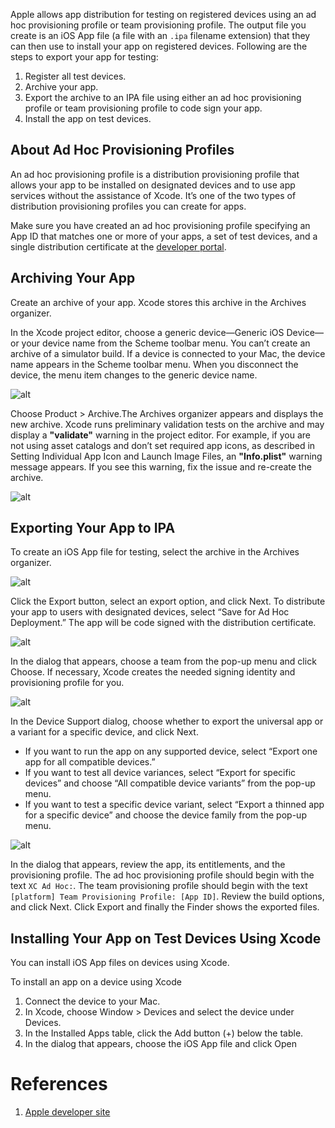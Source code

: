 Apple allows app distribution for testing on registered devices using an ad hoc provisioning profile or team provisioning profile. The output file you create is an iOS App file (a file with an `.ipa` filename extension) that they can then use to install your app on registered devices. Following are the steps to export your app for testing:

1. Register all test devices.
1. Archive your app.
1. Export the archive to an IPA file using either an ad hoc provisioning profile or team provisioning profile to code sign your app.
1. Install the app on test devices.

## About Ad Hoc Provisioning Profiles

An ad hoc provisioning profile is a distribution provisioning profile that allows your app to be installed on designated devices and to use app services without the assistance of Xcode. It’s one of the two types of distribution provisioning profiles you can create for apps.

Make sure you have created an ad hoc provisioning profile specifying an App ID that matches one or more of your apps, a set of test devices, and a single distribution certificate at the [developer portal](https://idmsa.apple.com/IDMSWebAuth/login?&appIdKey=891bd3417a7776362562d2197f89480a8547b108fd934911bcbea0110d07f757&path=%2F%2Fmembercenter%2Findex.action).

## Archiving Your App

Create an archive of your app. Xcode stores this archive in the Archives organizer.

In the Xcode project editor, choose a generic device—Generic iOS Device—or your device name from the Scheme toolbar menu. You can’t create an archive of a simulator build. If a device is connected to your Mac, the device name appears in the Scheme toolbar menu. When you disconnect the device, the menu item changes to the generic device name.

![alt](../../img/ios/export_ipa/01_device.png)

Choose Product > Archive.The Archives organizer appears and displays the new archive. Xcode runs preliminary validation tests on the archive and may display a **"validate"** warning in the project editor. For example, if you are not using asset catalogs and don’t set required app icons, as described in Setting Individual App Icon and Launch Image Files, an **"Info.plist"** warning message appears. If you see this warning, fix the issue and re-create the archive.

![alt](../../img/ios/export_ipa/02_archive.png)

## Exporting Your App to IPA

To create an iOS App file for testing, select the archive in the Archives organizer.

![alt](../../img/ios/export_ipa/03_archive_organizer.png)

Click the Export button, select an export option, and click Next. To distribute your app to users with designated devices, select “Save for Ad Hoc Deployment.” The app will be code signed with the distribution certificate.

![alt](../../img/ios/export_ipa/04_create_app_store_package.png)

In the dialog that appears, choose a team from the pop-up menu and click Choose. If necessary, Xcode creates the needed signing identity and provisioning profile for you.

![alt](../../img/ios/export_ipa/05_export_choose_team.png)

In the Device Support dialog, choose whether to export the universal app or a variant for a specific device, and click Next. 
* If you want to run the app on any supported device, select “Export one app for all compatible devices.”  
* If you want to test all device variances, select “Export for specific devices” and choose “All compatible device variants” from the pop-up menu.  
* If you want to test a specific device variant, select “Export a thinned app for a specific device” and choose the device family from the pop-up menu.  

![alt](../../img/ios/export_ipa/06_export_for_device.png)

In the dialog that appears, review the app, its entitlements, and the provisioning profile.
The ad hoc provisioning profile should begin with the text `XC Ad Hoc:`. The team provisioning profile should begin with the text `[platform] Team Provisioning Profile: [App ID]`. Review the build options, and click Next. Click Export and finally the Finder shows the exported files.

## Installing Your App on Test Devices Using Xcode

You can install iOS App files on devices using Xcode.

To install an app on a device using Xcode

1. Connect the device to your Mac.
1. In Xcode, choose Window > Devices and select the device under Devices.
1. In the Installed Apps table, click the Add button (+) below the table.
1. In the dialog that appears, choose the iOS App file and click Open

# References
1. [Apple developer site](https://developer.apple.com/library/ios/documentation/IDEs/Conceptual/AppDistributionGuide/TestingYouriOSApp/TestingYouriOSApp.html)
